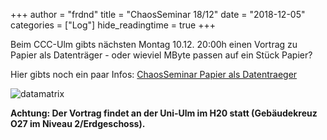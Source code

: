 +++
author = "frdnd"
title = "ChaosSeminar 18/12"
date = "2018-12-05"
categories = ["Log"]
hide_readingtime = true
+++

Beim CCC-Ulm gibts nächsten Montag 10.12. 20:00h einen Vortrag zu Papier als Datenträger - oder wieviel MByte passen auf ein Stück Papier?

Hier gibts noch ein paar Infos: [ChaosSeminar Papier als Datentraeger](https://ulm.ccc.de/ChaosSeminar/2018/12_Papier_als_Datentraeger)

![datamatrix](/post/post_2018-12-05/datamatrix.jpg)

**Achtung: Der Vortrag findet an der Uni-Ulm im H20 statt (Gebäudekreuz O27 im Niveau 2/Erdgeschoss).**





